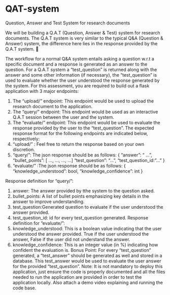 # QAT-system
Question, Answer and Test System for research documents

We will be building a Q.A.T (Question, Answer & Test) system for research documents. The Q.A.T system is very similar to the typical Q&A (Question & Answer) system, the difference here lies in the response provided by the Q.A.T system. 
<add emoji>
:star_struck:

The workflow for a normal Q&A system entails asking a question w.r.t a specific document and a response is generated as an answer to the question. For a Q.A.T system a “test_question” is returned along with the answer and some other information (if necessary), the “test_question” is used to evaluate whether the user understood the response generated by the system.
For this assessment, you are required to build out a flask application with 3 major endpoints:
1. The “upload/” endpoint: This endpoint would be used to upload the research document to the application.
2. The “query/” endpoint: This endpoint would be used as an interactive Q.A.T session between the user and the system.
3. The “evaluate/” endpoint: This endpoint would be used to evaluate the response provided by the user to the “test_question”.
The expected response format for the following endpoints are indicated below, respectively:
1. “upload/” : Feel free to return the response based on your own discretion.
2. “query/”: The json response should be as follows: {
“answer”: “ ...”, “bullet_points”: [ ..., ..., ..., ...] “test_question”: “...”, “test_question_id:”...”
}
3. “evaluate/” :The json response should be as follows: {
“knowledge_understood”: bool, “knowledge_confidence”: int
}
 
Response definition for “query/”:
1. answer: The answer provided by tthe system to the question asked.
2. bullet_points: A list of bullet points emphasizing key details in the answer to improve
understanding.
3. test_question:Generated question to evaluate if the user understood the answer
provided.
4. test_question_id: id for every test_question generated.
Response definition for “evaluate/”:
1. knowledge_understood: This is a boolean value indicating that the user understood the
answer provided. True if the user understood the answer, False if the user did not
understand the answer.
2. knowledge_confidence: This is an integer value (in %) indicating how confident the
evaluation is.
Bonus Point:
For every “test_question” generated, a “test_answer” should be generated as well and stored in a database. This test_answer would be used to evaluate the user answer for the provided “test_question”.
Note:
It is not mandatory to deploy this application, just ensure the code is properly documented and all the files needed to run the application are provided in order to test the application locally. Also attach a demo video explaining and running the code base.

